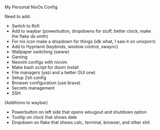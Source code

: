 My Personal NixOs Config

Need to add:
- Switch to Rofi
- Add to waybar (powerbutton, dropdowns for stuff, better clock, make the flake do smth)
- For nix icon make a dropdown for things (idk what, I saw it on unixporn)
- Add to Hyprland (keybinds, window control, swaync)
- Wallpaper switching (swww)
- Gaming
- Neovim configs with nixvim
- Make bash script for doom install
- File managers (yazi and a better GUI one)
- Setup Zsh config
- Browser configuration (use brave)
- Secrets management
- SSH


(Additions to waybar)
- Powerbutton on left side that opens wlougout and shutdown option
- Tooltip on clock that shows date
- Dropdown on flake that shows calc, terminal, browser, and other shit
